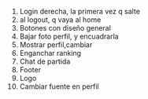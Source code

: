 
1. Login derecha, la primera vez q salte
2. al logout, q vaya al home
3. Botones con diseño general
4. Bajar foto perfil, y encuadrarla
5. Mostrar perfil,cambiar
6. Enganchar ranking
7. Chat de partida
8. Footer
9. Logo
10. Cambiar fuente en perfil
